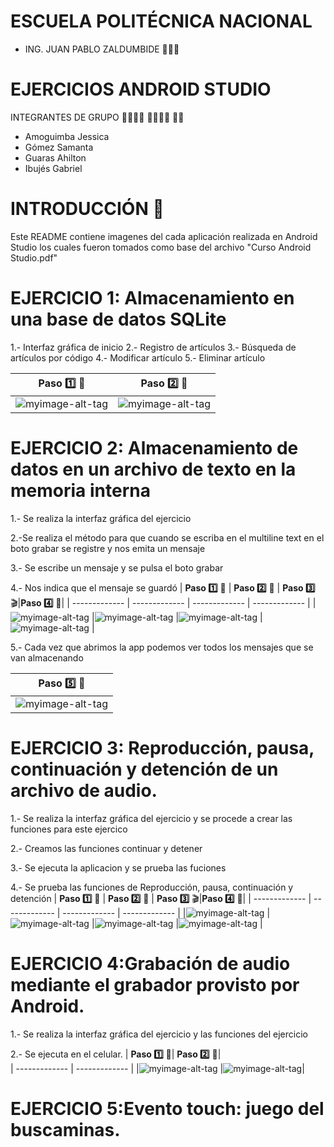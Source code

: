 # ESCUELA POLITÉCNICA NACIONAL

* ING. JUAN PABLO ZALDUMBIDE 👨🏻‍🏫

#  EJERCICIOS ANDROID STUDIO

INTEGRANTES DE GRUPO  👨‍💻👩‍💻 👨‍💻👩‍💻 👨‍💻
- Amoguimba Jessica
- Gómez Samanta
- Guaras Ahilton
- Ibujés Gabriel

# INTRODUCCIÓN  📝

Este README contiene imagenes del cada aplicación realizada en Android Studio los cuales fueron tomados como base del archivo "Curso Android Studio.pdf" 


# EJERCICIO 1: Almacenamiento en una base de datos SQLite
1.- Interfaz gráfica de inicio
2.- Registro de artículos
3.- Búsqueda de artículos por código
4.- Modificar artículo 
5.- Eliminar artículo

| **Paso 1️⃣** :speech_balloon: | **Paso 2️⃣** :bust_in_silhouette: |
| ------------- | ------------- |
|![myimage-alt-tag](https://github.com/Emerick95/Ejercicios_AndroidStudio_Topicos/blob/main/BDDSQLite/CapturasSQLite/Interfaz_Inicio.jpeg) |![myimage-alt-tag](https://github.com/Emerick95/Ejercicios_AndroidStudio_Topicos/blob/main/BDDSQLite/CapturasSQLite/Registro.jpeg)  |

# EJERCICIO 2: Almacenamiento de datos en un archivo de texto en la memoria interna
1.- Se realiza la interfaz gráfica del ejercicio

2.-Se realiza el método para que cuando se escriba en el multiline text en el boto grabar se registre y nos emita un mensaje 

3.- Se escribe un mensaje y se pulsa el boto grabar

4.- Nos indica que el mensaje se guardó
| **Paso 1️⃣** :speech_balloon: | **Paso 2️⃣** :bust_in_silhouette: | **Paso 3️⃣** :clapper:|**Paso 4️⃣** :scroll:|
| ------------- | ------------- | ------------- | ------------- |
|![myimage-alt-tag](https://user-images.githubusercontent.com/49683650/106551652-b01d5c00-64e3-11eb-8313-ffc17de94984.JPG) |![myimage-alt-tag](https://user-images.githubusercontent.com/49683650/106551648-aeec2f00-64e3-11eb-8f78-b0fb7c08f49a.JPG)  |![myimage-alt-tag](https://user-images.githubusercontent.com/49683650/106551651-af84c580-64e3-11eb-8cac-a60e6816330f.png)  |![myimage-alt-tag](https://user-images.githubusercontent.com/49683650/106551653-b01d5c00-64e3-11eb-9b6f-d9e039baaf58.JPG) |

5.- Cada vez que abrimos la app podemos ver todos los mensajes que se van almacenando

| **Paso 5️⃣** :bust_in_silhouette:| 
| ------------- |
|![myimage-alt-tag](https://github.com/JESSICAAMOGUIMBA/Imagenes_ejercicios/blob/main/Imagenes/Respuesta_e2.jpeg)|

# EJERCICIO 3: Reproducción, pausa, continuación y detención de un archivo de audio.
1.- Se realiza la interfaz gráfica del ejercicio y se procede a crear las funciones para este ejercico

2.- Creamos las funciones continuar y detener

3.- Se ejecuta la aplicacion y se prueba las fuciones

4.- Se prueba las funciones de Reproducción, pausa, continuación y detención
| **Paso 1️⃣** :speech_balloon: | **Paso 2️⃣** :bust_in_silhouette: | **Paso 3️⃣** :clapper:|**Paso 4️⃣** :scroll:|
| ------------- | ------------- | ------------- | ------------- |
|![myimage-alt-tag](https://github.com/JESSICAAMOGUIMBA/Imagenes_ejercicios/blob/main/Imagenes/Imagen%20ejercicio3.1.jpeg) |![myimage-alt-tag](https://github.com/JESSICAAMOGUIMBA/Imagenes_ejercicios/blob/main/Imagenes/Imagen%20ejercicio3.2.jpeg)  |![myimage-alt-tag](https://github.com/JESSICAAMOGUIMBA/Imagenes_ejercicios/blob/main/Imagenes/Resultado2.jpeg)  |![myimage-alt-tag](https://github.com/JESSICAAMOGUIMBA/Imagenes_ejercicios/blob/main/Imagenes/Resultados1.jpeg) |

# EJERCICIO 4:Grabación de audio mediante el grabador provisto por Android.
1.- Se realiza la interfaz gráfica del ejercicio  y las funciones del ejercicio

2.- Se ejecuta en el celular.
| **Paso 1️⃣** :bust_in_silhouette:| **Paso 2️⃣** :bust_in_silhouette:|  
| ------------- | ------------- |
|![myimage-alt-tag](https://github.com/JESSICAAMOGUIMBA/Imagenes_ejercicios/blob/main/Imagenes/CodigoUsado%20ejercicio4.jpeg) |![myimage-alt-tag](https://github.com/JESSICAAMOGUIMBA/Imagenes_ejercicios/blob/main/Imagenes/Resultado%20ejercicio4.jpeg)|


# EJERCICIO 5:Evento touch: juego del buscaminas.
